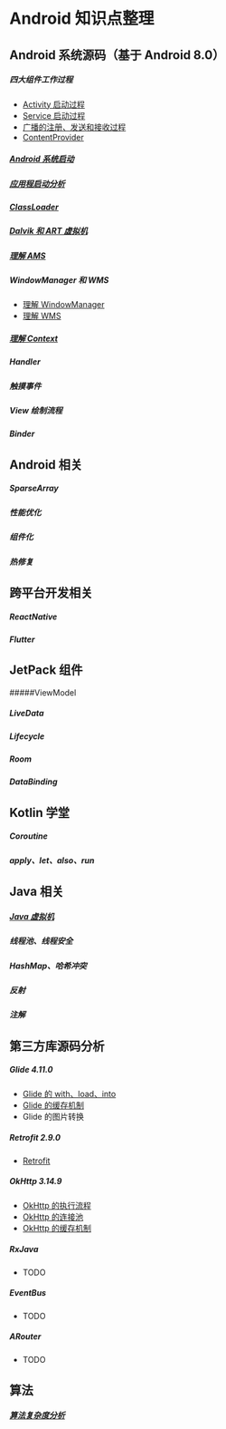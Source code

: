 # **Android 知识点整理**

## Android 系统源码（基于 Android 8.0）

##### 四大组件工作过程

* [Activity 启动过程](https://github.com/FangQi-Jack/Android-/blob/main/Android%20%E7%B3%BB%E7%BB%9F%E6%BA%90%E7%A0%81%E5%88%86%E6%9E%90/%E5%9B%9B%E5%A4%A7%E7%BB%84%E4%BB%B6%E7%9A%84%E5%B7%A5%E4%BD%9C%E8%BF%87%E7%A8%8B/Activity/Activity%20%E7%9A%84%E5%90%AF%E5%8A%A8%E8%BF%87%E7%A8%8B.md)
* [Service 启动过程](https://github.com/FangQi-Jack/Android-/blob/main/Android%20%E7%B3%BB%E7%BB%9F%E6%BA%90%E7%A0%81%E5%88%86%E6%9E%90/%E5%9B%9B%E5%A4%A7%E7%BB%84%E4%BB%B6%E7%9A%84%E5%B7%A5%E4%BD%9C%E8%BF%87%E7%A8%8B/Activity/Activity%20%E7%9A%84%E5%90%AF%E5%8A%A8%E8%BF%87%E7%A8%8B.md)
* [广播的注册、发送和接收过程](https://github.com/FangQi-Jack/Android-/blob/main/Android%20%E7%B3%BB%E7%BB%9F%E6%BA%90%E7%A0%81%E5%88%86%E6%9E%90/%E5%9B%9B%E5%A4%A7%E7%BB%84%E4%BB%B6%E7%9A%84%E5%B7%A5%E4%BD%9C%E8%BF%87%E7%A8%8B/BroadcastReceiver/%E5%B9%BF%E6%92%AD%E7%9A%84%E6%B3%A8%E5%86%8C%E3%80%81%E5%8F%91%E9%80%81%E5%92%8C%E6%8E%A5%E6%94%B6%E8%BF%87%E7%A8%8B.md)
* [ContentProvider](https://github.com/FangQi-Jack/Android-/blob/main/Android%20%E7%B3%BB%E7%BB%9F%E6%BA%90%E7%A0%81%E5%88%86%E6%9E%90/%E5%9B%9B%E5%A4%A7%E7%BB%84%E4%BB%B6%E7%9A%84%E5%B7%A5%E4%BD%9C%E8%BF%87%E7%A8%8B/ContentProvider/ContentProvider%20%E7%9A%84%E5%90%AF%E5%8A%A8%E8%BF%87%E7%A8%8B.md)

##### [Android 系统启动](https://github.com/FangQi-Jack/Android-/blob/main/Android%20%E7%B3%BB%E7%BB%9F%E6%BA%90%E7%A0%81%E5%88%86%E6%9E%90/Android%20%E7%B3%BB%E7%BB%9F%E5%90%AF%E5%8A%A8/Android%20%E7%B3%BB%E7%BB%9F%E5%90%AF%E5%8A%A8.md)

##### [应用程启动分析](https://github.com/FangQi-Jack/Android-/blob/main/Android%20%E7%B3%BB%E7%BB%9F%E6%BA%90%E7%A0%81%E5%88%86%E6%9E%90/%E5%BA%94%E7%94%A8%E7%A8%8B%E5%BA%8F%E5%90%AF%E5%8A%A8/%E5%BA%94%E7%94%A8%E7%A8%8B%E5%BA%8F%E8%BF%9B%E7%A8%8B%E5%90%AF%E5%8A%A8.md)

##### [ClassLoader](https://github.com/FangQi-Jack/Android-/blob/main/Android%20%E7%B3%BB%E7%BB%9F%E6%BA%90%E7%A0%81%E5%88%86%E6%9E%90/ClassLoader/ClassLoader.md)

##### [Dalvik 和 ART 虚拟机](https://github.com/FangQi-Jack/Android-/blob/main/Android%20%E7%B3%BB%E7%BB%9F%E6%BA%90%E7%A0%81%E5%88%86%E6%9E%90/Dalvik%20%E5%92%8C%20ART.md)

##### [理解 AMS](https://github.com/FangQi-Jack/Android-/blob/main/Android%20%E7%B3%BB%E7%BB%9F%E6%BA%90%E7%A0%81%E5%88%86%E6%9E%90/%E7%90%86%E8%A7%A3%20ActivityManagerService/%E7%90%86%E8%A7%A3%20ActivityManagerService.md)

##### WindowManager 和 WMS

* [理解 WindowManager](https://github.com/FangQi-Jack/Android-/blob/main/Android%20%E7%B3%BB%E7%BB%9F%E6%BA%90%E7%A0%81%E5%88%86%E6%9E%90/%E7%90%86%E8%A7%A3WindowManager/%E7%90%86%E8%A7%A3WindowManager.md)
* [理解 WMS](https://github.com/FangQi-Jack/Android-/blob/main/Android%20%E7%B3%BB%E7%BB%9F%E6%BA%90%E7%A0%81%E5%88%86%E6%9E%90/%E7%90%86%E8%A7%A3WindowManager/%E7%90%86%E8%A7%A3%20WindowManagerService.md)

##### [理解 Context](https://github.com/FangQi-Jack/Android-/blob/main/Android%20%E7%B3%BB%E7%BB%9F%E6%BA%90%E7%A0%81%E5%88%86%E6%9E%90/%E7%90%86%E8%A7%A3%E4%B8%8A%E4%B8%8B%E6%96%87Context/%E7%90%86%E8%A7%A3Context.md)

##### Handler

##### 触摸事件

##### View 绘制流程

##### Binder



## Android 相关

##### SparseArray

##### 性能优化

##### 组件化

##### 热修复



## 跨平台开发相关

##### ReactNative

##### Flutter



## JetPack 组件

#####ViewModel

##### LiveData

##### Lifecycle

##### Room

##### DataBinding



## Kotlin 学堂

##### Coroutine

##### apply、let、also、run



## Java 相关

##### [Java 虚拟机](https://github.com/FangQi-Jack/Android-/blob/main/Java%E7%9B%B8%E5%85%B3/Java%20%E8%99%9A%E6%8B%9F%E6%9C%BA/Java%20%E8%99%9A%E6%8B%9F%E6%9C%BA.md)

##### 线程池、线程安全

##### HashMap、哈希冲突

##### 反射

##### 注解



## 第三方库源码分析

##### Glide 4.11.0

* [Glide 的 with、load、into](https://github.com/FangQi-Jack/Android-/blob/main/%E7%AC%AC%E4%B8%89%E6%96%B9%E5%BA%93%E5%88%86%E6%9E%90/Glide%204.11.0%20%E8%A7%A3%E6%9E%90/Glide%20%E7%9A%84%20with%E3%80%81load%20%E5%92%8C%20into%20%E8%A7%A3%E6%9E%90.md)
* [Glide 的缓存机制](https://github.com/FangQi-Jack/Android-/blob/main/%E7%AC%AC%E4%B8%89%E6%96%B9%E5%BA%93%E5%88%86%E6%9E%90/Glide%204.11.0%20%E8%A7%A3%E6%9E%90/Glide%20%E7%BC%93%E5%AD%98%E6%9C%BA%E5%88%B6.md)
* Glide 的图片转换

##### Retrofit 2.9.0

* [Retrofit](https://github.com/FangQi-Jack/Android-/blob/main/%E7%AC%AC%E4%B8%89%E6%96%B9%E5%BA%93%E5%88%86%E6%9E%90/Retrofit%202.9.0/Retrofit%202.9.0%E8%A7%A3%E6%9E%90.md)

##### OkHttp 3.14.9

* [OkHttp 的执行流程](https://github.com/FangQi-Jack/Android-/blob/main/%E7%AC%AC%E4%B8%89%E6%96%B9%E5%BA%93%E5%88%86%E6%9E%90/OkHttp%203.14.9/OkHttp%203.14.9%20%E6%89%A7%E8%A1%8C%E6%B5%81%E7%A8%8B%E5%88%86%E6%9E%90.md)
* [OkHttp 的连接池](https://github.com/FangQi-Jack/Android-/blob/main/%E7%AC%AC%E4%B8%89%E6%96%B9%E5%BA%93%E5%88%86%E6%9E%90/OkHttp%203.14.9/OkHttp%20%E7%9A%84%E8%BF%9E%E6%8E%A5%E6%B1%A0.md)
* [OkHttp 的缓存机制](https://github.com/FangQi-Jack/Android-/blob/main/%E7%AC%AC%E4%B8%89%E6%96%B9%E5%BA%93%E5%88%86%E6%9E%90/OkHttp%203.14.9/OkHttp%20%E7%9A%84%E7%BC%93%E5%AD%98%E7%AD%96%E7%95%A5.md)

##### RxJava

* TODO

##### EventBus

* TODO

##### ARouter

* TODO



## 算法

##### [算法复杂度分析](https://github.com/FangQi-Jack/Android-/blob/main/%E7%AE%97%E6%B3%95/%E5%A4%8D%E6%9D%82%E5%BA%A6.md)

